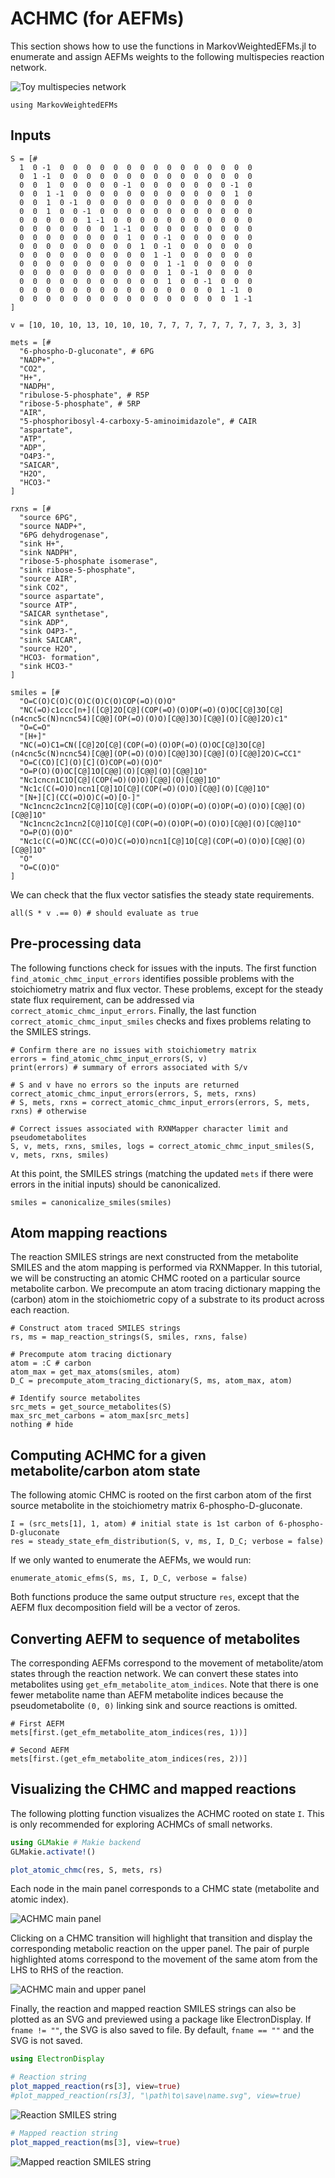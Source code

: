 # ACHMC (for AEFMs)

This section shows how to use the functions in MarkovWeightedEFMs.jl to
enumerate and assign AEFMs weights to the following multispecies
reaction network.

![Toy multispecies network](../assets/toy-network-2-achmc.png)

```@setup required
using MarkovWeightedEFMs
```

## Inputs

```@example required
S = [#
  1  0 -1  0  0  0  0  0  0  0  0  0  0  0  0  0  0  0
  0  1 -1  0  0  0  0  0  0  0  0  0  0  0  0  0  0  0
  0  0  1  0  0  0  0  0 -1  0  0  0  0  0  0  0 -1  0
  0  0  1 -1  0  0  0  0  0  0  0  0  0  0  0  0  1  0
  0  0  1  0 -1  0  0  0  0  0  0  0  0  0  0  0  0  0
  0  0  1  0  0 -1  0  0  0  0  0  0  0  0  0  0  0  0
  0  0  0  0  0  1 -1  0  0  0  0  0  0  0  0  0  0  0
  0  0  0  0  0  0  0  1 -1  0  0  0  0  0  0  0  0  0
  0  0  0  0  0  0  0  0  1  0  0 -1  0  0  0  0  0  0
  0  0  0  0  0  0  0  0  0  1  0 -1  0  0  0  0  0  0
  0  0  0  0  0  0  0  0  0  0  1 -1  0  0  0  0  0  0
  0  0  0  0  0  0  0  0  0  0  0  1 -1  0  0  0  0  0
  0  0  0  0  0  0  0  0  0  0  0  1  0 -1  0  0  0  0
  0  0  0  0  0  0  0  0  0  0  0  1  0  0 -1  0  0  0
  0  0  0  0  0  0  0  0  0  0  0  0  0  0  0  1 -1  0
  0  0  0  0  0  0  0  0  0  0  0  0  0  0  0  0  1 -1
]

v = [10, 10, 10, 13, 10, 10, 10, 7, 7, 7, 7, 7, 7, 7, 7, 3, 3, 3]

mets = [#
  "6-phospho-D-gluconate", # 6PG
  "NADP+",
  "CO2",
  "H+",
  "NADPH",
  "ribulose-5-phosphate", # R5P
  "ribose-5-phosphate", # 5RP
  "AIR",
  "5-phosphoribosyl-4-carboxy-5-aminoimidazole", # CAIR
  "aspartate",
  "ATP",
  "ADP",
  "O4P3-",
  "SAICAR",
  "H2O",
  "HCO3-"
]

rxns = [#
  "source 6PG",
  "source NADP+",
  "6PG dehydrogenase",
  "sink H+",
  "sink NADPH",
  "ribose-5-phosphate isomerase",
  "sink ribose-5-phosphate",
  "source AIR",
  "sink CO2",
  "source aspartate",
  "source ATP",
  "SAICAR synthetase",
  "sink ADP",
  "sink O4P3-",
  "sink SAICAR",
  "source H2O",
  "HCO3- formation",
  "sink HCO3-"
]

smiles = [#
  "O=C(O)C(O)C(O)C(O)C(O)COP(=O)(O)O"
  "NC(=O)c1ccc[n+]([C@]2O[C@](COP(=O)(O)OP(=O)(O)OC[C@]3O[C@](n4cnc5c(N)ncnc54)[C@@](OP(=O)(O)O)[C@@]3O)[C@@](O)[C@@]2O)c1"
  "O=C=O"
  "[H+]"
  "NC(=O)C1=CN([C@]2O[C@](COP(=O)(O)OP(=O)(O)OC[C@]3O[C@](n4cnc5c(N)ncnc54)[C@@](OP(=O)(O)O)[C@@]3O)[C@@](O)[C@@]2O)C=CC1"
  "O=C(CO)[C](O)[C](O)COP(=O)(O)O"
  "O=P(O)(O)OC[C@]1O[C@@](O)[C@@](O)[C@@]1O"
  "Nc1cncn1C1O[C@](COP(=O)(O)O)[C@@](O)[C@@]1O"
  "Nc1c(C(=O)O)ncn1[C@]1O[C@](COP(=O)(O)O)[C@@](O)[C@@]1O"
  "[N+][C](CC(=O)O)C(=O)[O-]"
  "Nc1ncnc2c1ncn2[C@]1O[C@](COP(=O)(O)OP(=O)(O)OP(=O)(O)O)[C@@](O)[C@@]1O"
  "Nc1ncnc2c1ncn2[C@]1O[C@](COP(=O)(O)OP(=O)(O)O)[C@@](O)[C@@]1O"
  "O=P(O)(O)O"
  "Nc1c(C(=O)NC(CC(=O)O)C(=O)O)ncn1[C@]1O[C@](COP(=O)(O)O)[C@@](O)[C@@]1O"
  "O"
  "O=C(O)O"
]
```

We can check that the flux vector satisfies the steady state requirements.

```@example required
all(S * v .== 0) # should evaluate as true
```

## Pre-processing data

The following functions check for issues with the inputs. The first function
`find_atomic_chmc_input_errors` identifies possible problems with the
stoichiometry matrix and flux vector. These problems, except for the steady
state flux requirement, can be addressed via `correct_atomic_chmc_input_errors`.
Finally, the last function `correct_atomic_chmc_input_smiles` checks and fixes
problems relating to the SMILES strings.

```@example required
# Confirm there are no issues with stoichiometry matrix 
errors = find_atomic_chmc_input_errors(S, v)
print(errors) # summary of errors associated with S/v

# S and v have no errors so the inputs are returned
correct_atomic_chmc_input_errors(errors, S, mets, rxns)
# S, mets, rxns = correct_atomic_chmc_input_errors(errors, S, mets, rxns) # otherwise

# Correct issues associated with RXNMapper character limit and pseudometabolites
S, v, mets, rxns, smiles, logs = correct_atomic_chmc_input_smiles(S, v, mets, rxns, smiles)
```

At this point, the SMILES strings (matching the updated `mets` if there were
errors in the initial inputs) should be canonicalized.

```@example required
smiles = canonicalize_smiles(smiles)
```

## Atom mapping reactions

The reaction SMILES strings are next constructed from the metabolite SMILES and
the atom mapping is performed via RXNMapper. In this tutorial, we will be
constructing an atomic CHMC rooted on a particular source metabolite carbon.
We precompute an atom tracing dictionary mapping the (carbon) atom in the
stoichiometric copy of a substrate to its product across each reaction.

```@example required
# Construct atom traced SMILES strings
rs, ms = map_reaction_strings(S, smiles, rxns, false)

# Precompute atom tracing dictionary
atom = :C # carbon
atom_max = get_max_atoms(smiles, atom)
D_C = precompute_atom_tracing_dictionary(S, ms, atom_max, atom)

# Identify source metabolites
src_mets = get_source_metabolites(S)
max_src_met_carbons = atom_max[src_mets]
nothing # hide
```

## Computing ACHMC for a given metabolite/carbon atom state

The following atomic CHMC is rooted on the first carbon atom of the first
source metabolite in the stoichiometry matrix 6-phospho-D-gluconate.

```@example required
I = (src_mets[1], 1, atom) # initial state is 1st carbon of 6-phospho-D-gluconate
res = steady_state_efm_distribution(S, v, ms, I, D_C; verbose = false)
```

If we only wanted to enumerate the AEFMs, we would run:

```@example required
enumerate_atomic_efms(S, ms, I, D_C, verbose = false)
```

Both functions produce the same output structure `res`, except that the
AEFM flux decomposition field will be a vector of zeros.


## Converting AEFM to sequence of metabolites

The corresponding AEFMs correspond to the movement of
metabolite/atom states through the reaction network. We can convert these
states into metabolites using `get_efm_metabolite_atom_indices`.  Note
that there is one fewer metabolite name than AEFM metabolite indices
because the pseudometabolite `(0, 0)` linking sink and source reactions is
omitted.

```@example required
# First AEFM
mets[first.(get_efm_metabolite_atom_indices(res, 1))]
```

```@example required
# Second AEFM
mets[first.(get_efm_metabolite_atom_indices(res, 2))]
```

## Visualizing the CHMC and mapped reactions

The following plotting function visualizes the ACHMC rooted on state `I`.
This is only recommended for exploring ACHMCs of small networks.

```julia
using GLMakie # Makie backend
GLMakie.activate!()

plot_atomic_chmc(res, S, mets, rs)
```

Each node in the main panel corresponds to a CHMC state
(metabolite and atomic index).

![ACHMC main panel](../assets/toy-network-2-chmc-makie-1.png)

Clicking on a CHMC transition will highlight
that transition and display the corresponding metabolic reaction on the upper
panel. The pair of purple highlighted atoms correspond to the movement of the
same atom from the LHS to RHS of the reaction.

![ACHMC main and upper panel](../assets/toy-network-2-chmc-makie-2.png)

Finally, the reaction and mapped reaction SMILES strings can also be plotted as
an SVG and previewed using a package like ElectronDisplay. If `fname != ""`,
the SVG is also saved to file. By default, `fname == ""` and the SVG is not
saved.

```julia
using ElectronDisplay

# Reaction string
plot_mapped_reaction(rs[3], view=true)
#plot_mapped_reaction(rs[3], "\path\to\save\name.svg", view=true)
```

![Reaction SMILES string](../assets/rs-3.svg)

```julia
# Mapped reaction string
plot_mapped_reaction(ms[3], view=true)
```

![Mapped reaction SMILES string](../assets/ms-3.svg)

